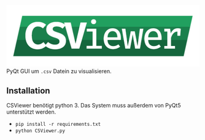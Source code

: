 ![CSViewer](./assets/logo.png)
PyQt GUI um `.csv` Datein zu visualisieren.

## Installation

CSViewer benötigt python 3. 
Das System muss außerdem von PyQt5 unterstützt werden.

- `pip install -r requirements.txt`
- `python CSViewer.py`
